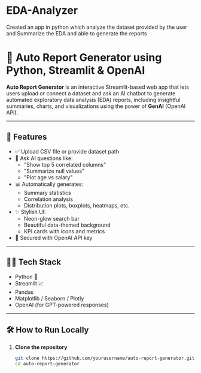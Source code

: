 # EDA-Analyzer
Created an app in python which analyze the dataset provided by the user and Summarize the EDA and able to generate the reports

# 🚀 Auto Report Generator using Python, Streamlit & OpenAI

**Auto Report Generator** is an interactive Streamlit-based web app that lets users upload or connect a dataset and ask an AI chatbot to generate automated exploratory data analysis (EDA) reports, including insightful summaries, charts, and visualizations using the power of **GenAI** (OpenAI API).

---

## 🎯 Features

- ✅ Upload CSV file or provide dataset path
- 🤖 Ask AI questions like:
  - "Show top 5 correlated columns"
  - "Summarize null values"
  - "Plot age vs salary"
- 📊 Automatically generates:
  - Summary statistics
  - Correlation analysis
  - Distribution plots, boxplots, heatmaps, etc.
- ✨ Stylish UI:
  - Neon-glow search bar
  - Beautiful data-themed background
  - KPI cards with icons and metrics
- 🔐 Secured with OpenAI API key

---

## 🧑‍💻 Tech Stack

- Python 🐍
- Streamlit 📈
- Pandas
- Matplotlib / Seaborn / Plotly
- OpenAI (for GPT-powered responses)

---

## 🛠️ How to Run Locally

1. **Clone the repository**
   ```bash
   git clone https://github.com/yourusername/auto-report-generator.git
   cd auto-report-generator
